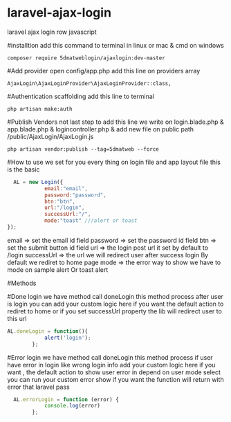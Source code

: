 # laravel-ajax-login
laravel ajax login row javascript

#installtion
add this command to terminal in linux or mac & cmd on windows

```
composer require 5dmatweblogin/ajaxlogin:dev-master
```

#Add provider
open config/app.php  add this line on providers array
```
AjaxLogin\AjaxLoginProvider\AjaxLoginProvider::class,
```

#Authentication scaffolding
add this line to terminal 
```
php artisan make:auth
```

#Publish Vendors
not last step to add this line
we write on login.blade.php & app.blade.php & logincontroller.php & add new file on public path 
/public/AjaxLogin/AjaxLogin.js
```
php artisan vendor:publish --tag=5dmatweb --force
```

#How to use
we set for you every thing on login file and app layout file 
this is the basic 

```javascript
  AL = new Login({
            email:"email",
            password:"password",
            btn:"btn",
            url:"/login",
            successUrl:"/",
            mode:"toast" ///alert or toast
});

```

email => set the email id  field
password => set the password id  field
btn => set the submit button id  field
url => the login post url it set by default to /login
successUrl => the url we will redirect user after success login By default we rediret to home page
mode => the error way to show we have to mode on sample alert Or toast alert

#Methods

#Done login
we have method call doneLogin this method process after user is login you can 
add your custom logic here if you want the default action to rediret to home or if you set 
successUrl property the lib will redirect user to this url
```javascript
AL.doneLogin = function(){
            alert('login');
        };
```
#Error login
we have method call doneLogin this method process if user have error in login like wrong login info
add your custom logic here if you want , the default action to show user error in depend on user mode
select you can run your custom error show if you want the function will return with error that laravel pass
```javascript
  AL.errorLogin = function (error) {
            console.log(error)
        };
```




